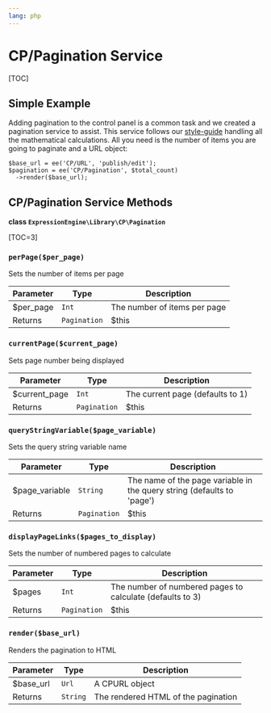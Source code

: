 ```yaml
---
lang: php
---
```


<!--
    This source file is part of the open source project
    ExpressionEngine User Guide (https://github.com/ExpressionEngine/ExpressionEngine-User-Guide)

    @link      https://expressionengine.com/
    @copyright Copyright (c) 2003-2020, Packet Tide, LLC (https://packettide.com)
    @license   https://expressionengine.com/license Licensed under Apache License, Version 2.0
-->

# CP/Pagination Service

[TOC]

## Simple Example

Adding pagination to the control panel is a common task and we created a pagination service to assist. This service follows our [style-guide](https://ellislab.com/style-guide/c/listings#pagination) handling all the mathematical calculations. All you need is the number of items you are going to paginate and a URL object:

    $base_url = ee('CP/URL', 'publish/edit');
    $pagination = ee('CP/Pagination', $total_count)
      ->render($base_url);

## CP/Pagination Service Methods

**class `ExpressionEngine\Library\CP\Pagination`**

[TOC=3]

### `perPage($per_page)`

Sets the number of items per page

| Parameter  | Type         | Description                  |
| ---------- | ------------ | ---------------------------- |
| \$per_page | `Int`        | The number of items per page |
| Returns    | `Pagination` | \$this                       |

### `currentPage($current_page)`

Sets page number being displayed

| Parameter      | Type         | Description                      |
| -------------- | ------------ | -------------------------------- |
| \$current_page | `Int`        | The current page (defaults to 1) |
| Returns        | `Pagination` | \$this                           |

### `queryStringVariable($page_variable)`

Sets the query string variable name

| Parameter       | Type         | Description                                                            |
| --------------- | ------------ | ---------------------------------------------------------------------- |
| \$page_variable | `String`     | The name of the page variable in the query string (defaults to 'page') |
| Returns         | `Pagination` | \$this                                                                 |

### `displayPageLinks($pages_to_display)`

Sets the number of numbered pages to calculate

| Parameter | Type         | Description                                               |
| --------- | ------------ | --------------------------------------------------------- |
| \$pages   | `Int`        | The number of numbered pages to calculate (defaults to 3) |
| Returns   | `Pagination` | \$this                                                    |

### `render($base_url)`

Renders the pagination to HTML

| Parameter  | Type     | Description                         |
| ---------- | -------- | ----------------------------------- |
| \$base_url | `Url`    | A CPURL object                      |
| Returns    | `String` | The rendered HTML of the pagination |
